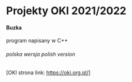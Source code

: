# Projekty OKI 2021/2022
#### Buzka
program napisany w C++
###### polska wersja polish version
[OKI strona link: https://oki.org.pl/]
